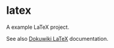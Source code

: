 # latex

A example LaTeX project.

See also [Dokuwiki
LaTeX](https://github.com/frankhjung/doc-wiki/tree/master/pages/frank/lyx)
documentation.

